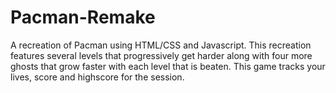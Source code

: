 # Pacman-Remake

A recreation of Pacman using HTML/CSS and Javascript. This recreation features several levels that progressively get harder along with four more ghosts that grow faster with each level that is beaten. This game tracks your lives, score and highscore for the session.
